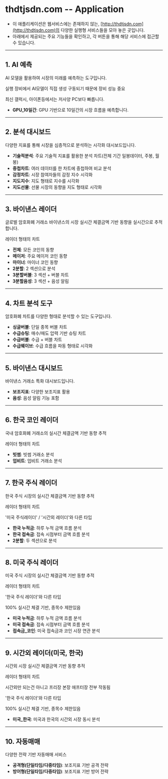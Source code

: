 # thdtjsdn.com -- Application

- 이 애플리케이션은 웹서비스에는 존재하지 않는, [http://thdtjsdn.com](http://thdtjsdn.com)의 다양한 실행형 서비스들을 모아 놓은 곳입니다.
- 아래에서 제공되는 주요 기능들을 확인하고, 각 버튼을 통해 해당 서비스에 접근할 수 있습니다.

---

## 1. AI 예측
AI 모델을 활용하여 시장의 미래를 예측하는 도구입니다.

실행 장비에서 AI모델이 직접 생성 구동되기 때문에 장비 성능 중요

최신 갤럭시, 아이폰등에서는 저사양 PC보다 빠릅니다.

- **GPU_10일간**: GPU 기반으로 10일간의 시장 흐름을 예측합니다.

---

## 2. 분석 대시보드
다양한 지표를 통해 시장을 심층적으로 분석하는 시각화 대시보드입니다.

- **기술적분석**: 주요 기술적 지표를 활용한 분석 차트(전체 기간 일봉데이터, 주봉, 월봉)
- **중첩차트**: 여러 데이터를 한 차트에 중첩하여 비교 분석
- **감정차트**: 시장 참여자들의 감정 지수 시각화
- **지도지수**: 지도 형태로 지수를 시각화
- **지도선물**: 선물 시장의 동향을 지도 형태로 시각화

---

## 3. 바이낸스 레이더
글로벌 암호화폐 거래소 바이낸스의 시장 실시간 체결금액 기반 동향을 실시간으로 추적합니다.

레이더 형태의 차트

- **전체**: 모든 코인의 동향
- **메이저**: 주요 메이저 코인 동향
- **마이너**: 마이너 코인 동향
- **2분할**: 2 섹션으로 분석
- **3분할버블**: 3 섹션 + 버블 차트
- **3분할음성**: 3 섹션 + 음성 알림

---

## 4. 차트 분석 도구
암호화폐 차트를 다양한 형태로 분석할 수 있는 도구입니다.

- **싱글버블**: 단일 종목 버블 차트
- **수급슈팅**: 매수/매도 압력 기반 슈팅 차트
- **수급버블**: 수급 + 버블 차트
- **수급웨이브**: 수급 흐름을 파동 형태로 시각화

---

## 5. 바이낸스 대시보드
바이낸스 거래소 특화 대시보드입니다.

- **보조지표**: 다양한 보조지표 활용
- **음성**: 음성 알림 기능 포함

---

## 6. 한국 코인 레이더
국내 암호화폐 거래소의 실시간 체결금액 기반 동향 추적

레이더 형태의 차트

- **빗썸**: 빗썸 거래소 분석
- **업비트**: 업비트 거래소 분석

---

## 7. 한국 주식 레이더
한국 주식 시장의 실시간 체결금액 기반 동향 추적

레이더 형태의 차트

'미국 주식레이더' / '시간외 레이더'와 다른 타입

- **한국 누적금**: 하루 누적 금액 흐름 분석
- **한국 접속금**: 접속 시점부터 금액 흐름 분석
- **2분할**: 두 섹션으로 분석

---

## 8. 미국 주식 레이더
미국 주식 시장의 실시간 체결금액 기반 동향 추적

레이더 형태의 차트

'한국 주식 레이더'와 다른 타입

100% 실시간 체결 기반, 종목수 제한있음

- **미국 누적금**: 하루 누적 금액 흐름 분석
- **미국 접속금**: 접속 시점부터 금액 흐름 분석
- **접속금_코인**: 미국 접속금과 코인 시장 연관 분석

---

## 9. 시간외 레이더(미국, 한국)
시간외 시장 실시간 체결금액 기반 동향 추적

레이더 형태의 차트

시간외만 되는건 아니고 프리장 본장 애프터장 전부 작동됨

'한국 주식 레이더'와 다른 타입

100% 실시간 체결 기반, 종목수 제한있음

- **미국_한국**: 미국과 한국의 시간외 시장 동시 분석

---

## 10. 자동매매
다양한 전략 기반 자동매매 서비스

- **공격형(단일타임/다중타임)**: 보조지표 기반 공격 전략
- **방어형(단일타임/다중타임)**: 보조지표 기반 방어 전략
